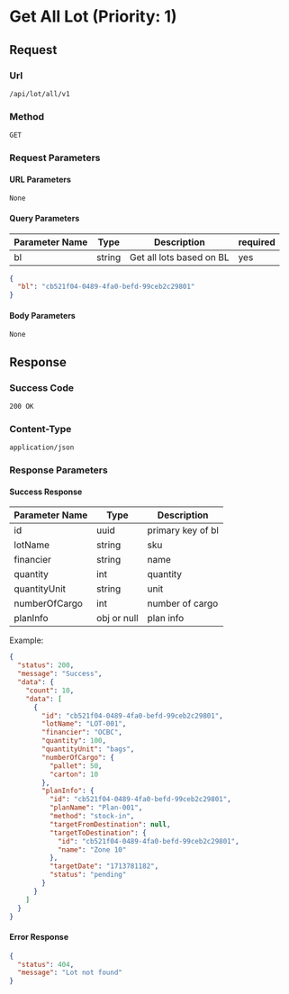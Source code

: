 # Get All Lot (Priority: 1)

## Request

### Url

`/api/lot/all/v1`

### Method

`GET`

### Request Parameters

#### URL Parameters

`None`

#### Query Parameters

| Parameter Name | Type   | Description              | required |
|----------------|--------|--------------------------|----------|
| bl             | string | Get all lots based on BL | yes      |

```json
{
  "bl": "cb521f04-0489-4fa0-befd-99ceb2c29801"
}
```

#### Body Parameters

`None`

## Response

### Success Code

`200 OK`

### Content-Type

`application/json`

### Response Parameters

#### Success Response

| Parameter Name | Type        | Description       |
|----------------|-------------|-------------------|
| id             | uuid        | primary key of bl |
| lotName        | string      | sku               |
| financier      | string      | name              |
| quantity       | int         | quantity          |
| quantityUnit   | string      | unit              |
| numberOfCargo  | int         | number of cargo   |
| planInfo       | obj or null | plan info         |

Example:

```json
{
  "status": 200,
  "message": "Success",
  "data": {
    "count": 10,
    "data": [
      {
        "id": "cb521f04-0489-4fa0-befd-99ceb2c29801",
        "lotName": "LOT-001",
        "financier": "OCBC",
        "quantity": 100,
        "quantityUnit": "bags",
        "numberOfCargo": {
          "pallet": 50,
          "carton": 10
        },
        "planInfo": {
          "id": "cb521f04-0489-4fa0-befd-99ceb2c29801",
          "planName": "Plan-001",
          "method": "stock-in",
          "targetFromDestination": null,
          "targetToDestination": {
            "id": "cb521f04-0489-4fa0-befd-99ceb2c29801",
            "name": "Zone 10"
          },
          "targetDate": "1713781182",
          "status": "pending"
        }
      }
    ]
  }
}
```

#### Error Response

```json
{
  "status": 404,
  "message": "Lot not found"
}
```